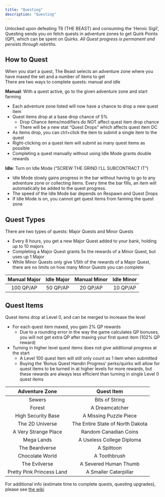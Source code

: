 ```yaml
---
title: "Questing"
description: "Questing"
---
```


Unlocked upon defeating T6 (THE BEAST) and consuming the ‘Heroic Sigil’, Questing sends you on fetch quests in adventure zones to get Quirk Points (QP), which can be spent on Quirks. *All Quest progress is permanent and persists through rebirths.*

## How to Quest

When you start a quest, The Beast selects an adventure zone where you have maxed the set and a number of items to get   
There are two ways to complete quests: manual and idle

**Manual**: With a quest active, go to the given adventure zone and start farming
- Each adventure zone listed will now have a chance to drop a new quest item
- Quest items drop at a base drop chance of 5%
    - Drop Chance items/modifiers do NOT affect quest item drop chance
    - There will be a new stat “Quest Drops” which affects quest item DC
- As items drop, you can ctrl+click the item to submit a single item to the quest
- Right-clicking on a quest item will submit as many quest items as possible
- Completing a quest manually without using Idle Mode grants double rewards

**Idle**: Turn on Idle Mode (“SCREW THE GRIND I’LL SUBCONTRACT IT”)
- Idle Mode slowly gains progress in the bar without having to go to any adventure zone or collecting items. Every time the bar fills, an item will automatically be added to the quest progress.
- The speed of the Idle Mode bar depends on Respawn and Quest Drops
- If Idle Mode is on, you cannot get quest items from farming the quest zone

## Quest Types

There are two types of quests: Major Quests and Minor Quests
- Every 8 hours, you get a new Major Quest added to your bank, holding up to 10 majors
- Completing a Major Quest grants 5x the rewards of a Minor Quest, but uses up 1 Major
- While Minor Quests only give 1/5th of the rewards of a Major Quest, there are no limits on how many Minor Quests you can complete

| Manual Major | Idle Major | Manual Minor | Idle Minor |
| :----------: | :--------: | :----------: | :--------: |
| 100 QP/AP    | 50 QP/AP   | 20 QP/AP     | 10 QP/AP   |

## Quest Items

Quest items drop at Level 0, and can be merged to increase the level
- For each quest item maxed, you gain 2% QP rewards
    - Due to a rounding error in the way the game calculates QP bonuses, you will not get extra QP after maxing your first quest item (102% QP reward)
- Turning in higher level quest items does not give additional progress at the start
    - A Level 100 quest item will still only count as 1 item when submitted
    - Buying the ‘Bonus Quest Handin Progress’ perks/quirks will allow for quest items to be turned in at higher levels for more rewards, but these rewards are always less efficient than turning in single Level 0 quest items

| Adventure Zone            | Quest Item                       |
| :-----------------------: | :------------------------------: |
| Sewers                    | Bits of String                   |
| Forest                    | A Dreamcatcher                   |
| High Security Base        | A Missing Puzzle Piece           |
| The 2D Universe           | The Entire State of North Dakota |
| A Very Strange Place      | Random Canadian Coins            |
| Mega Lands                | A Useless College Diploma        |
| The Beardverse            | A Spittoon                       |
| Chocolate World           | A Toothbrush                     |
| The Evilverse             | A Severed Human Thumb            |
| Pretty Pink Princess Land | A Smaller Caterpillar            |

For additional info (estimate time to complete quests, questing upgrades), please see [the wiki](https://ngu-idle.fandom.com/wiki/Questing)